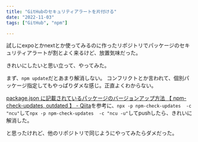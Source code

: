 ```yaml
---
title: "GitHubのセキュリティアラートを片付ける"
date: "2022-11-03"
tags: ["GitHub", "npm"]

---
```


試しにexpoとかnextとか使ってみるのに作ったリポジトリでパッケージのセキュリティアラートが割とよく来るけど、放置気味だった。

きれいにしたいと思い立って、やってみた。

まず、`npm update`だとあまり解消しない。
コンフリクトとか言われて、個別パッケージ指定してもやっぱりダメな感じ。正直よくわからない。

[package.json に記載されているパッケージのバージョンアップ方法 【 npm-check-updates, outdated 】 - Qiita](https://qiita.com/sugurutakahashi12345/items/df736ddaf65c244e1b4f)を参考に、`npx -p npm-check-updates  -c "ncu"`して`npx -p npm-check-updates  -c "ncu -u"`してpushしたら、きれいに解消した。

と思ったけれど、他のリポジトリで同じようにやってみたらダメだった。
